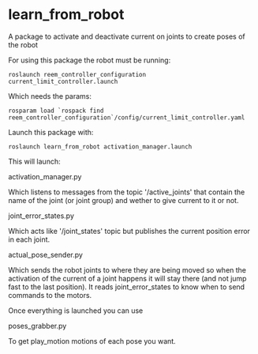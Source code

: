 learn_from_robot
================

A package to activate and deactivate current on joints to create poses of the robot

For using this package the robot must be running:
```
roslaunch reem_controller_configuration current_limit_controller.launch
```

Which needs the params:
```
rosparam load `rospack find reem_controller_configuration`/config/current_limit_controller.yaml
```

Launch this package with:
```
roslaunch learn_from_robot activation_manager.launch
```

This will launch:

activation_manager.py

Which listens to messages from the topic '/active_joints' that contain the name of the joint (or joint group) and wether to 
give current to it or not.

joint_error_states.py

Which acts like '/joint_states' topic but publishes the current position error in each joint.

actual_pose_sender.py

Which sends the robot joints to where they are being moved so when the activation of the current
of a joint happens it will stay there (and not jump fast to the last position). It reads
joint_error_states to know when to send commands to the motors.

Once everything is launched you can use

poses_grabber.py

To get play_motion motions of each pose you want.

